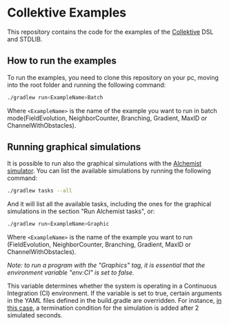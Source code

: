 # Collektive Examples

This repository contains the code for the examples of the [Collektive](https://github.com/Collektive/collektive) DSL and STDLIB.

## How to run the examples

To run the examples, you need to clone this repository on your pc, moving into the root folder and running the following command:

```bash
./gradlew run<ExampleName>Batch
```

Where `<ExampleName>` is the name of the example you want to run in batch mode(FieldEvolution, NeighborCounter, Branching, Gradient, MaxID or ChannelWithObstacles).

## Running graphical simulations

It is possible to run also the graphical simulations with the [Alchemist simulator](https://alchemistsimulator.github.io).
You can list the available simulations by running the following command:
```bash
./gradlew tasks --all
```
And it will list all the available tasks, including the ones for the graphical simulations in the section "Run Alchemist tasks", or:
```bash
./gradlew run<ExampleName>Graphic
```
Where `<ExampleName>` is the name of the example you want to run (FieldEvolution, NeighborCounter, Branching, Gradient, MaxID or ChannelWithObstacles).

*Note: to run a program with the "Graphics" tag, it is essential that the environment variable "env:CI" is set to false.*

This variable determines whether the system is operating in a Continuous Integration (CI) environment. If the variable is set to true, certain arguments in the YAML files defined in the build.gradle are overridden. For instance, [in this case](https://github.com/angelacorte/collektive-stdlib-simulations/blob/c0730883e27299c7bb7daa5ea86035c77965bb26/build.gradle.kts#L108), a termination condition for the simulation is added after 2 simulated seconds. 

